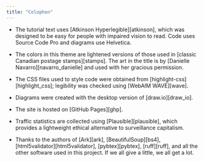 ```yaml
---
title: "Colophon"
---
```


-   The tutorial text uses [Atkinson Hyperlegible][atkinson],
    which was designed to be easy for people with impaired vision to read.
    Code uses Source Code Pro and diagrams use Helvetica.

-   The colors in this theme
    are lightened versions of those used in [classic Canadian postage stamps][stamps].
    The art in the title is by [Danielle Navarro][navarro_danielle]
    and used with her gracious permission.

-   The CSS files used to style code were obtained from [highlight-css][highlight_css];
    legibility was checked using [WebAIM WAVE][wave].

-   Diagrams were created with the desktop version of [draw.io][draw_io].

-   The site is hosted on [GitHub Pages][ghp].

-   Traffic statistics are collected using [Plausible][plausible],
    which provides a lightweight ethical alternative to surveillance capitalism.

-   Thanks to the authors of  [Ark][ark],
    [BeautifulSoup][bs4],
    [html5validator][html5validator],
    [pybtex][pybtex],
    [ruff][ruff],
    and all the other software used in this project.
    If we all give a little,
    we all get a lot.

